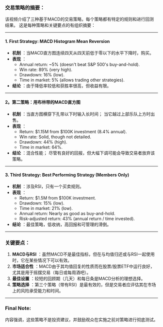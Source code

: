 ### 交易策略的摘要：

该视频介绍了三种基于MACD的交易策略，每个策略都有特定的规则和进行回测结果。 这是每种策略和关键要点的有组织摘要：

---

#### **1. First Strategy: MACD Histogram Mean Reversion** 
- **机制** ：当MACD直方图连续四天从四天前低于零以下的水平下降时，购买。
- **表现** ：
  - Annual return: ~5% (doesn't beat S&P 500's buy-and-hold).
  - Win rate: 89% (very high).
  - Drawdown: 16% (low).
  - Time in market: 5% (allows trading other strategies).
- **结论** ：由于降低率较低和获胜率很高，但收益有限。

---

#### **2。第二策略：用布林带的MACD直方图** 
- **机制** ：当直方图横穿下孔带以下时输入长时间； 当它越过上部乐队上方时出售。
- **表现** ：
  - Return: $1.15M from $100K investment (8.4% annual).
  - Win rate: Solid, though not detailed.
  - Drawdown: 44% (high).
  - Time in market: 64%.
- **结论** ：混合性能； 尽管有良好的回报，但大幅下调可能会导致交易者放弃该策略。

---

#### **3. Third Strategy: Best Performing Strategy (Members Only)** 
- **机制** ：涉及RSI，只有一个买卖规则。
- **表现** ：
  - Return: $1.5M from $100K investment.
  - Drawdown: 15% (low).
  - Time in market: 21% (low).
  - Annual return: Nearly as good as buy-and-hold.
  - Risk-adjusted return: 43% (annual return / time invested).
- **结论** ：最佳策略，低收纳，高回报和可管理的滑倒。

---

### 关键要点：
1. **MACD与RSI** ：虽然MACD不是最佳指标，但在与均值归还或与RSI一起使用时，它在某些情况下可以有效。
2. **市场适合性** ：MACD由于其均值回复的性质而在股票/股票ETF中运行良好，尤其是用于摇摆交易（每日或每周酒吧）。
3. **最佳设置** ：较短的回顾期（几天）和每日条是MACD分析的理想选择。
4. **策略选择** ：第三个策略（带有RSI）是最有效的，但是交易者应评估其在市场上的风险承受能力和时间。

---

### Final Note:
内容强调，这些策略不是投资建议，并鼓励观众在实施之前对策略进行彻底测试。
